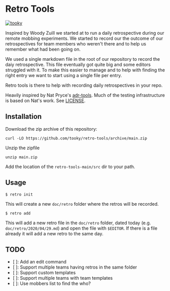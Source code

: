 Retro Tools
===========

[![tooky](https://circleci.com/gh/tooky/retro-tools.svg?style=svg)](https://circleci.com/gh/tooky/retro-tools)

Inspired by Woody Zuill we started at to run a daily retrospective during
our remote mobbing experiments. We started to record our the outcome of
our retrospectives for team members who weren't there and to help us
remember what had been going on.

We used a single markdown file in the root of our repository to record the
daiy retrospective. This file eventually got quite big and some editors
struggled with it. To make this easier to manage and to help with finding
the right entry we want to start using a single file per entry.

Retro tools is there to help with recording daily retrospectives in your
repo.

Heavily inspired by Nat Pryce's
[adr-tools](https://github.com/npryce/adr-tools/). Much of the testing
infrastructure is based on Nat's work. See
[LICENSE](https://github.com/npryce/adr-tools/blob/main/LICENSE.txt).

Installation
------------

Download the zip archive of this repository:

    curl -LO https://github.com/tooky/retro-tools/archive/main.zip

Unzip the zipfile

    unzip main.zip

Add the location of the `retro-tools-main/src` dir to your path.

Usage
-----

    $ retro init

This will create a new `doc/retro` folder where the retros will be
recorded.

    $ retro add

This will add a new retro file in the `doc/retro` folder, dated today (e.g.
`doc/retro/2020/04/29.md`) and open the file with `$EDITOR`. If there is a file
already it will add a new retro to the same day.

## TODO

- [ ]: Add an edit command
- [ ]: Support multiple teams having retros in the same folder
- [ ]: Support custom templates
- [ ]: Support multiple teams with team templates
- [ ]: Use mobbers list to find the who?
